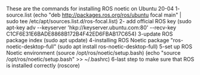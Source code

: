 These are the commands for installing ROS noetic on Ubuntu 20-04 
	1- source.list (echo "deb http://packages.ros.org/ros/ubuntu focal main" | sudo tee /etc/apt/sources.list.d/ros-focal.list)
	2- add official ROS key (sudo apt-key adv --keyserver 'hkp://keyserver.ubuntu.com:80' --recv-key C1CF6E31E6BADE8868B172B4F42ED6FBAB17C654)
	3-update ROS package index (sudo apt update)
	4-installing ROS Noetic package "ros-noetic-desktop-full" (sudo apt install ros-noetic-desktop-full)
	5-set up ROS Noetic environment (source /opt/ros/noetic/setup.bash)
	(echo "source /opt/ros/noetic/setup.bash" >> ~/.bashrc)
	6-last step to make sure that ROS is installed correctly (roscore)
  
